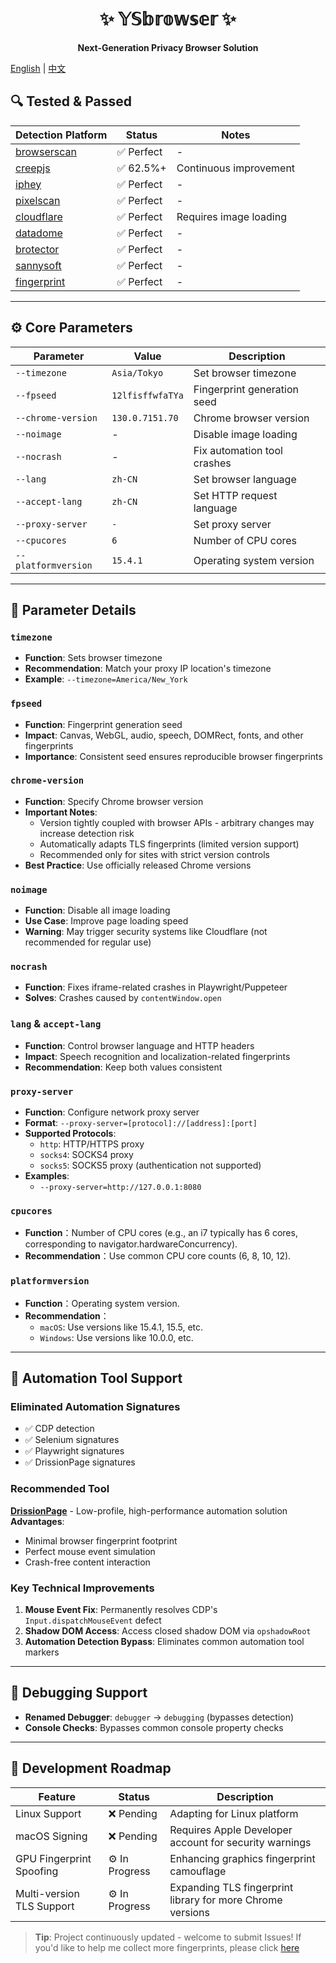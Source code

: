 <div align="center">

# ✨ 𝕐𝕊𝕓𝕣𝕠𝕨𝕤𝕖𝕣 ✨  
**Next-Generation Privacy Browser Solution**

</div>

[English](README-en.md) | [中文](README.md)

## 🔍 Tested & Passed
| Detection Platform                                                  | Status       | Notes                |
|---------------------------------------------------------------------|--------------|----------------------|
| [browserscan](https://browserscan.net)                              | ✅ Perfect    | -                    |
| [creepjs](https://abrahamjuliot.github.io/creepjs/)                 | ✅ 62.5%+     | Continuous improvement |
| [iphey](https://iphey.com)                                          | ✅ Perfect    | -                    |
| [pixelscan](https://pixelscan.net)                                  | ✅ Perfect    | -                    |
| [cloudflare](https://www.cloudflare.com/zh-cn/)                     | ✅ Perfect    | Requires image loading |
| [datadome](https://datadome.co/products/bot-protection/)            | ✅ Perfect    | -                    |
| [brotector](https://kaliiiiiiiiii.github.io/brotector/)             | ✅ Perfect    | -                    |
| [sannysoft](https://bot.sannysoft.com/)                             | ✅ Perfect    | -                    |
| [fingerprint](https://fingerprint.com/products/bot-detection/)      | ✅ Perfect    | -                    |

---

## ⚙️ Core Parameters
| Parameter          | Value            | Description                 |
|--------------------|------------------|-----------------------------|
| `--timezone`       | `Asia/Tokyo`     | Set browser timezone        |
| `--fpseed`         | `12lfisffwfaTYa` | Fingerprint generation seed |
| `--chrome-version` | `130.0.7151.70`  | Chrome browser version      |
| `--noimage`        | -                | Disable image loading       |
| `--nocrash`        | -                | Fix automation tool crashes |
| `--lang`           | `zh-CN`          | Set browser language        |
| `--accept-lang`    | `zh-CN`          | Set HTTP request language   |
| `--proxy-server`   | `-`              | Set proxy server            |
| `--cpucores`        | `6`              | Number of CPU cores         |
| `--platformversion` | `15.4.1`         | Operating system version    |

---

## 📝 Parameter Details
### **`timezone`**  
- **Function**: Sets browser timezone
- **Recommendation**: Match your proxy IP location's timezone
- **Example**: `--timezone=America/New_York`

### **`fpseed`**  
- **Function**: Fingerprint generation seed
- **Impact**: Canvas, WebGL, audio, speech, DOMRect, fonts, and other fingerprints
- **Importance**: Consistent seed ensures reproducible browser fingerprints

### **`chrome-version`**  
- **Function**: Specify Chrome browser version
- **Important Notes**:
  - Version tightly coupled with browser APIs - arbitrary changes may increase detection risk
  - Automatically adapts TLS fingerprints (limited version support)
  - Recommended only for sites with strict version controls
- **Best Practice**: Use officially released Chrome versions

### **`noimage`**  
- **Function**: Disable all image loading
- **Use Case**: Improve page loading speed
- **Warning**: May trigger security systems like Cloudflare (not recommended for regular use)

### **`nocrash`**  
- **Function**: Fixes iframe-related crashes in Playwright/Puppeteer
- **Solves**: Crashes caused by `contentWindow.open`

### **`lang` & `accept-lang`**
- **Function**: Control browser language and HTTP headers
- **Impact**: Speech recognition and localization-related fingerprints
- **Recommendation**: Keep both values consistent

### **`proxy-server`**  
- **Function**: Configure network proxy server
- **Format**: `--proxy-server=[protocol]://[address]:[port]`
- **Supported Protocols**:
  - `http`: HTTP/HTTPS proxy
  - `socks4`: SOCKS4 proxy
  - `socks5`: SOCKS5 proxy (authentication not supported)
- **Examples**:
  - `--proxy-server=http://127.0.0.1:8080`

### **`cpucores`**  
- **Function**：Number of CPU cores (e.g., an i7 typically has 6 cores, corresponding to navigator.hardwareConcurrency).
- **Recommendation**：Use common CPU core counts (6, 8, 10, 12).

### **`platformversion`**  
- **Function**：Operating system version.
- **Recommendation**：
  - `macOS`:  Use versions like 15.4.1, 15.5, etc.
  - `Windows`: Use versions like 10.0.0, etc.

---

## 🤖 Automation Tool Support
### Eliminated Automation Signatures
- ✅ CDP detection
- ✅ Selenium signatures
- ✅ Playwright signatures
- ✅ DrissionPage signatures

### Recommended Tool
**[DrissionPage](https://github.com/g1879/DrissionPage)** - Low-profile, high-performance automation solution  
**Advantages**:
- Minimal browser fingerprint footprint
- Perfect mouse event simulation
- Crash-free content interaction

### Key Technical Improvements
1. **Mouse Event Fix**: Permanently resolves CDP's `Input.dispatchMouseEvent` defect
2. **Shadow DOM Access**: Access closed shadow DOM via `opshadowRoot`
3. **Automation Detection Bypass**: Eliminates common automation tool markers

---

## 🐞 Debugging Support
- **Renamed Debugger**: `debugger` → `debugging` (bypasses detection)
- **Console Checks**: Bypasses common console property checks

---

## 🚧 Development Roadmap
| Feature                  | Status     | Description                                                      |
|--------------------------|------------|------------------------------------------------------------------|
| Linux Support            | ❌ Pending  | Adapting for Linux platform                                      |
| macOS Signing            | ❌ Pending  | Requires Apple Developer account for security warnings           |
| GPU Fingerprint Spoofing | ⚙️ In Progress | Enhancing graphics fingerprint camouflage                        |
| Multi-version TLS Support| ⚙️ In Progress | Expanding TLS fingerprint library for more Chrome versions       |

> **Tip**: Project continuously updated - welcome to submit Issues! If you'd like to help me collect more fingerprints, please click [here](https://www.hanyiting.com)